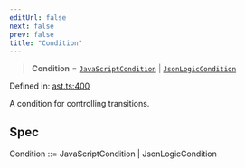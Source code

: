 ```yaml
---
editUrl: false
next: false
prev: false
title: "Condition"
---
```


> **Condition** = [`JavaScriptCondition`](/api/ast/interfaces/javascriptcondition/) \| [`JsonLogicCondition`](/api/ast/interfaces/jsonlogiccondition/)

Defined in: [ast.ts:400](https://github.com/rcs-agents/rcs-lang/blob/68cb652ba691370490e2f22c44219c82067584e3/packages/ast/src/ast.ts#L400)

A condition for controlling transitions.

## Spec

Condition ::= JavaScriptCondition | JsonLogicCondition
